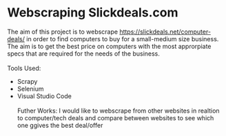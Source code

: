 # Webscraping Slickdeals.com
The aim of this project is to webscrape https://slickdeals.net/computer-deals/ in order to find computers to buy for a small-medium size business. The aim is to get the best price on computers with the most approrpiate specs that are required for the needs of the business.
<br> <br>
Tools Used:
- Scrapy
- Selenium
- Visual Studio Code
<br><br>
Futher Works: I would like to webscrape from other websites in realtion to computer/tech deals and compare between websites to see which one ggives the best deal/offer 
